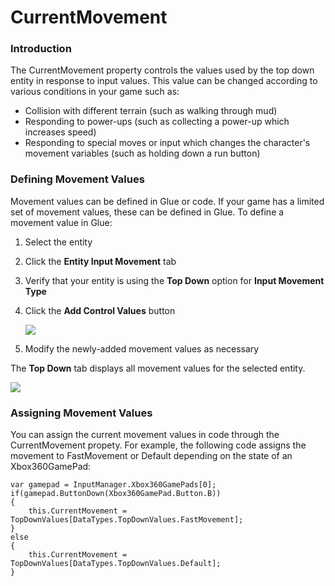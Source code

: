# CurrentMovement

### Introduction

The CurrentMovement property controls the values used by the top down entity in response to input values. This value can be changed according to various conditions in your game such as:

* Collision with different terrain (such as walking through mud)
* Responding to power-ups (such as collecting a power-up which increases speed)
* Responding to special moves or input which changes the character's movement variables (such as holding down a run button)

### Defining Movement Values

Movement values can be defined in Glue or code. If your game has a limited set of movement values, these can be defined in Glue. To define a movement value in Glue:

1. Select the entity
2. Click the **Entity Input Movement** tab
3. Verify that your entity is using the **Top Down** option for **Input Movement Type**
4.  Click the **Add Control Values** button

    ![](../../../.gitbook/assets/2021-03-img\_6044126bc1b1e.png)
5. Modify the newly-added movement values as necessary

The **Top Down** tab displays all movement values for the selected entity.

![](../../../.gitbook/assets/2020-10-img\_5f9870a558060.png)

### Assigning Movement Values

You can assign the current movement values in code through the CurrentMovement propety. For example, the following code assigns the movement to FastMovement or Default depending on the state of an Xbox360GamePad:

```lang:c#
var gamepad = InputManager.Xbox360GamePads[0];
if(gamepad.ButtonDown(Xbox360GamePad.Button.B))
{
    this.CurrentMovement = TopDownValues[DataTypes.TopDownValues.FastMovement];
}
else
{
    this.CurrentMovement = TopDownValues[DataTypes.TopDownValues.Default];
}
```
